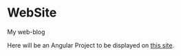 # WebSite
My web-blog

Here will be an Angular Project to be displayed on [this site](https://gmastergreatee.github.io/WebSite/).